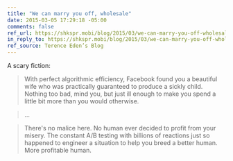 ```yaml
---
title: "We can marry you off, wholesale"
date: 2015-03-05 17:29:18 -05:00
comments: false
ref_url: https://shkspr.mobi/blog/2015/03/we-can-marry-you-off-wholesale/
in_reply_to: https://shkspr.mobi/blog/2015/03/we-can-marry-you-off-wholesale/
ref_source: Terence Eden’s Blog
---
```


A scary fiction:

> With perfect algorithmic efficiency, Facebook found you a beautiful wife who was practically guaranteed to produce a sickly child. Nothing too bad, mind you, but just ill enough to make you spend a little bit more than you would otherwise.

> ...

> There's no malice here. No human ever decided to profit from your misery. The constant A/B testing with billions of reactions just so happened to engineer a situation to help you breed a better human. More profitable human.